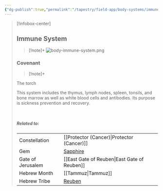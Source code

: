 ```yaml
---
{"dg-publish":true,"permalink":"/tapestry/field-app/body-systems/immune-system/","title":"Immune System","tags":["covenants/body/systems"],"dgHomeLink":true,"dgEnableSearch":true}
---
```


> [!infobox-center] 
> ## Immune System
> > [!note]+
> ![body-immune-system.png](/img/user/File%20Vault/Field%20App/body-systems/body-immune-system.png)
>  ### Covenant
>> [!note]+ 
>  <p class="note first">The torch</p>
><p class="note second"> This system includes the thymus, lymph nodes, spleen, tonsils, and bone marrow as well as white blood cells and antibodies. Its purpose is sickness prevention and recovery.</p>
> <br>
> 
> ##### Related to:
> <p class="note first" p style="margin-bottom: 16px;">
><p class="note third">
>
> |             |        |
> | --- | --- |
> | Constellation | [[Protector (Cancer)\|Protector (Cancer)]]                              |
> | Gem    | <a href="sapphire" data-href="sapphire" class="internal-link">Sapphire</a> |
> | Gate of Jerusalem  | [[East Gate of Reuben\|East Gate of Reuben]]                                         |
> |   Hebrew Month   | [[Tammuz\|Tammuz]]                                  |
> | Hebrew Tribe | <a href="Tribe of Reuben" data-href="Tribe of Reuben" class="internal-link">Reuben</a>